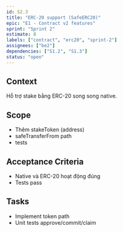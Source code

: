 ```yaml
---
id: S2.3
title: "ERC-20 support (SafeERC20)"
epic: "E1 - Contract v2 features"
sprint: "Sprint 2"
estimate: 8
labels: ["contract", "erc20", "sprint-2"]
assignees: ["be2"]
dependencies: ["S1.2", "S1.3"]
status: "open"
---
```


## Context
Hỗ trợ stake bằng ERC-20 song song native.

## Scope
- Thêm stakeToken (address)
- safeTransferFrom path
- tests

## Acceptance Criteria
- Native và ERC-20 hoạt động đúng
- Tests pass

## Tasks
- Implement token path
- Unit tests approve/commit/claim
